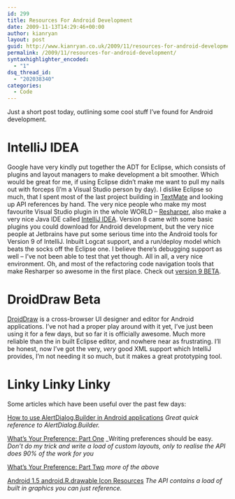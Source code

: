 ```yaml
---
id: 299
title: Resources For Android Development
date: 2009-11-13T14:29:46+00:00
author: kianryan
layout: post
guid: http://www.kianryan.co.uk/2009/11/resources-for-android-development/
permalink: /2009/11/resources-for-android-development/
syntaxhighlighter_encoded:
  - "1"
dsq_thread_id:
  - "202038340"
categories:
  - Code
---
```

Just a short post today, outlining some cool stuff I’ve found for Android development.

# IntelliJ IDEA

Google have very kindly put together the ADT for Eclipse, which consists of plugins and layout managers to make development a bit smoother. Which would be great for me, if using Eclipse didn’t make me want to pull my nails out with forceps (I’m a Visual Studio person by day). I dislike Eclipse so much, that I spent most of the last project building in [TextMate](http://macromates.com/) and looking up API references by hand. The very nice people who make my most favourite Visual Studio plugin in the whole WORLD – [Resharper](http://www.jetbrains.com/resharper/), also make a very nice Java IDE called [IntelliJ IDEA](http://www.jetbrains.com/idea/). Version 8 came with some basic plugins you could download for Android development, but the very nice people at Jetbrains have put some serious time into the Android tools for Version 9 of IntelliJ. Inbuilt Logcat support, and a run/deploy model which beats the socks off the Eclipse one. I believe there’s debugging support as well – I’ve not been able to test that yet though. All in all, a very nice environment. Oh, and most of the refactoring  code navigation tools that make Resharper so awesome in the first place. Check out [version 9 BETA](http://www.jetbrains.com/idea/nextversion/index.html).

# DroidDraw Beta

[DroidDraw](http://www.droiddraw.org/) is a cross-browser UI designer and editor for Android applications. I’ve not had a proper play around with it yet, I’ve just been using it for a few days, but so far it is officially awesome. Much more reliable than the in built Eclipse editor, and nowhere near as frustrating. I’ll be honest, now I’ve got the very, _very_ good XML support which IntelliJ provides, I’m not needing it so much, but it makes a great prototyping tool.

# Linky Linky Linky

Some articles which have been useful over the past few days:
  
[How to use AlertDialog.Builder in Android applications](http://www.maximyudin.com/2008/02/25/android/how-to-use-alertdialogbuilder-in-android-applications/) _Great quick reference to AlertDialog.Builder._
  
[What’s Your Preference: Part One](http://www.androidguys.com/2008/09/29/whats-your-preference-part-one/) _Writing preferences should be easy. _Don’t do my trick and write a load of custom layouts, only to realise the API does 90% of the work for you_
  
[What’s Your Preference: Part Two](http://www.androidguys.com/2008/10/07/whats-your-preference-part-two/) _more of the above_
  
[Android 1.5 android.R.drawable Icon Resources](http://www.darshancomputing.com/android/1.5-drawables.html) _The API contains a load of built in graphics you can just reference._